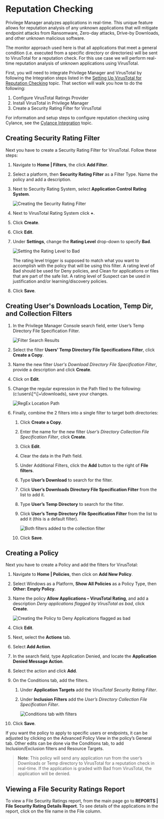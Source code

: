 [title]: # (Reputation Checking)
[tags]: # (monitoring)
[priority]: # (4502)
# Reputation Checking

Privilege Manager analyzes applications in real-time.  This unique feature allows for reputation analysis of any unknown applications that will mitigate endpoint attacks from Ransomware, Zero-day attacks, Drive-by Downloads, and other unknown malicious software.

The monitor approach used here is that all applications that meet a general condition (i.e. executed from a specific directory or directories) will be sent to VirusTotal for a reputation check. For this use case we will perform real-time reputation analysis of unknown applications using VirusTotal.

First, you will need to integrate Privilege Manager and VirusTotal by following the Integration steps listed in the [Setting Up VirusTotal for Reputation Checking](../../../../config/foreign-systems/third-party/set-up-virustotal.md) topic. That section will walk you how to do the following:

1. Configure VirusTotal Ratings Provider
2. Install VirusTotal in Privilege Manager
3. Create a Security Rating Filter for VirusTotal

For information and setup steps to configure reputation checking using Cylance, see the [Cylance Integration](../../../../config/foreign-systems/third-party/set-up-cylance.md) topic.

## Creating Security Rating Filter

Next you have to create a Security Rating Filter for VirusTotal. Follow these steps:

1. Navigate to __Home | Filters__, the click __Add Filter__.
1. Select a platform, then __Security Rating Filter__ as a Filter Type. Name the policy and add a description.
1. Next to Security Rating System, select __Application Control Rating System__.

   ![Creating the Security Rating Filter](images/reputation/filter-ratingsystem.png)
1. Next to VirusTotal Rating System click __+__.
1. Click __Create__.
1. Click __Edit__.
1. Under __Settings__, change the __Rating Level__ drop-down to specify __Bad__. 

   ![Setting the Rating Level to Bad](images/reputation/filter-details.png)

   The rating level trigger is supposed to match what you want to accomplish with the policy that will be using this filter. A rating level of Bad should be used for Deny policies, and Clean for applications or files that are part of the safe list. A rating level of Suspect can be used in justification and/or learning/discovery policies.
1. Click __Save__.

## Creating User's Downloads Location, Temp Dir, and Collection Filters

1. In the Privilege Manager Console search field, enter User’s Temp Directory File Specification Filter.

   ![Filter Search Results](images/reputation/filter-search.png)
1. Select the filter __Users’ Temp Directory File Specifications Filter__, click __Create a Copy__.
1. Name the new filter _User's Download Directory File Specification Filter_, provide a description and click __Create__.
1. Click on __Edit__.
1. Change the regular expression in the Path filed to the following: (c:\\users\\[^\\]+\\downloads), save your changes.

   ![RegEx Location Path](images/reputation/filter-path.png)
1. Finally, combine the 2 filters into a single filter to target both directories:
   1. Click __Create a Copy__.
   1. Enter the name for the new filter _User’s Directory Collection File Specification Filter_, click __Create__.
   1. Click __Edit__.
   1. Clear the data in the Path field.
   1. Under Additional Filters, click the __Add__ button to the right of __File filters__.
   1. Type __User’s Download__ to search for the filter.
   1. Click __User’s Downloads Directory File Specification Filter__ from the list to add it.
   1. Type __User’s Temp Directory__ to search for the filter.
   1. Click __User’s Temp Directory File Specification Filter__ from the list to add it (this is a default filter).

      ![Both filters added to the collection filter](images/reputation/collection-filter.png)
   1. Click __Save__.

## Creating a Policy

Next you have to create a Policy and add the filters for VirusTotal:

1. Navigate to __Home | Policies__, then click on __Add New Policy__.
1. Select Windows as a Platform, __Show All Policies__ as a Policy Type, then __Other: Empty Policy__.
1. Name the policy __Allow Applications – VirusTotal Rating__, and add a description _Deny applications flagged by VirusTotal as bad_, click __Create__.

   ![Creating the Policy to Deny Applications flagged as bad](images/reputation/policy.png)
1. Click __Edit__.
1. Next, select the __Actions__ tab.
1. Select __Add Action__.
1. In the search field, type Application Denied, and locate the __Application Denied Message Action__.
1. Select the action and click __Add__.
1. On the Conditions tab, add the filters.
   1. Under __Application Targets__ add the _VirusTotal Security Rating Filter_.
   1. Under __Inclusion Filters__ add the _User’s Directory Collection File Specification Filter_.

      ![Conditions tab with filters](images/reputation/policy-conditions.png)
1. Click __Save__.

If you want the policy to apply to specific users or endpoints, it can be adjusted by clicking on the Advanced Policy View in the policy’s General tab. Other edits can be done via the Conditions tab, to add Inclusion/Exclusion filters and Resource Targets.

>**Note**:
>This policy will send any application run from the user’s Downloads or Temp directory to VirusTotal for a reputation check in real-time. If the application is graded with Bad from VirusTotal, the application will be denied.

## Viewing a File Security Ratings Report

To view a File Security Ratings report, from the main page go to __REPORTS | File Security Rating Details Report__. To see details of the applications in the report, click on the file name in the File column.
